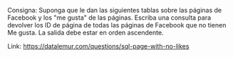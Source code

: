 Consigna: Suponga que le dan las siguientes tablas sobre las páginas de Facebook y los "me gusta" de las páginas. Escriba una consulta para devolver los ID de página de todas las páginas de Facebook que no tienen Me gusta. La salida debe estar en orden ascendente.

Link:
https://datalemur.com/questions/sql-page-with-no-likes





